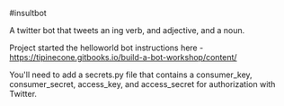 #insultbot

A twitter bot that tweets an ing verb, and adjective, and a noun. 

Project started the helloworld bot instructions here - https://tipinecone.gitbooks.io/build-a-bot-workshop/content/ 


You'll need to add a secrets.py file that contains a consumer_key, consumer_secret, access_key, and access_secret for authorization with Twitter.

